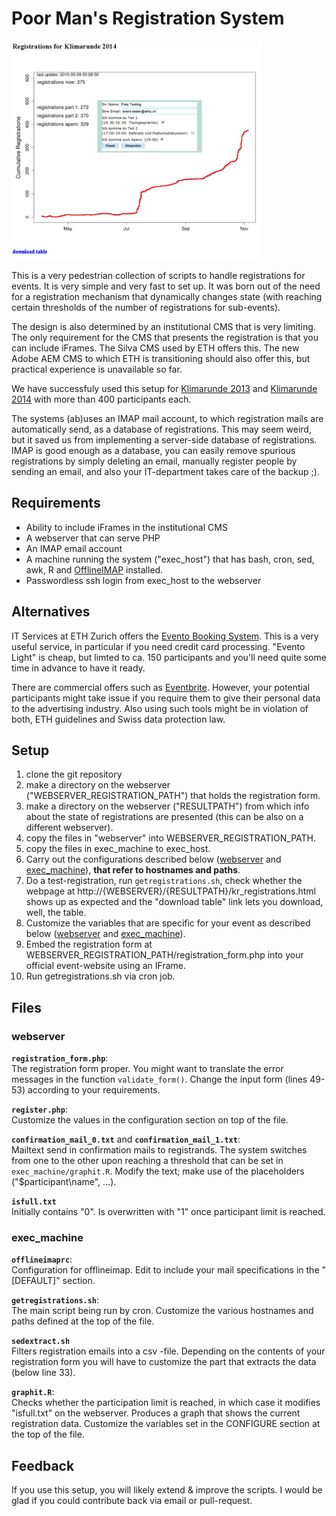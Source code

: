 
# Poor Man's Registration System
<img src="event1.png" alt="event registration pic" height="350px" />

This is a very pedestrian collection of scripts to handle
registrations for events.  It is very simple and very fast to set up.
It was born out of the need for a registration
mechanism that dynamically changes state (with reaching
certain thresholds of the number of registrations for sub-events).

The design is also determined by an institutional CMS that is very
limiting.  The only requirement for the CMS that presents the
registration is that you can include iFrames. The Silva CMS used by
ETH offers this. The new Adobe AEM CMS to which ETH is transitioning
should also offer this, but practical experience is unavailable so far.

We have successfuly used this setup for
[Klimarunde 2013](http://www.c2sm.ethz.ch/events/past-events/klimarunde-2013.html)
and
[Klimarunde 2014](http://www.c2sm.ethz.ch/events/past-events/eth-klimarunde-2014.html)
with more than 400 participants each.

The systems (ab)uses an IMAP mail account, to which registration mails
are automatically send, as a database of registrations. This may seem
weird, but it saved us from implementing a server-side database of
registrations. IMAP is good enough as a database, you can easily
remove spurious registrations by simply deleting an email, manually
register people by sending an email, and also your IT-department takes care of
the backup ;).

## Requirements

+ Ability to include iFrames in the institutional CMS
+ A webserver that can serve PHP
+ An IMAP email account
+ A machine running the system ("exec_host") that has bash, cron, sed, awk, R and [OfflineIMAP](http://offlineimap.org/) installed.
+ Passwordless ssh login from exec_host to the webserver

## Alternatives

IT Services at ETH Zurich offers the
[Evento Booking System](https://www1.ethz.ch/id/services/list/evento/index_EN). This
is a very useful service, in particular if you need credit card
processing. "Evento Light" is cheap, but limted to ca. 150
participants and you'll need quite some time in advance to have it
ready.

There are commercial offers such as
[Eventbrite](https://www.eventbrite.com). However, your potential
participants might take issue if you require them to give their
personal data to the advertising industry. Also using such tools
might be in violation of both, ETH guidelines and Swiss data
protection law.

## Setup

1. clone the git repository
2. make a directory on the webserver ("WEBSERVER\_REGISTRATION\_PATH") that holds the registration form.
3. make a directory on the webserver ("RESULTPATH") from which info about the state of registrations are presented
    (this can be also on a different webserver).
4. copy the files in "webserver" into WEBSERVER\_REGISTRATION\_PATH.
5. copy the files in exec\_machine to exec\_host.
6. Carry out the configurations described below ([webserver](#webserver) and [exec_machine](#exec_machine)), **that refer to hostnames and paths**.
7. Do a test-registration, run `getregistrations.sh`, check whether the webpage at http://{WEBSERVER}/{RESULTPATH}/kr_registrations.html shows up as expected and the "download table" link lets you download, well, the table.
8. Customize the variables that are specific for your event as described  below ([webserver](#webserver) and [exec_machine](#exec_machine)).
9. Embed the registration form at 	WEBSERVER\_REGISTRATION\_PATH/registration_form.php into your official event-website using an IFrame.
10. Run getregistrations.sh via cron job.

## Files

### webserver

**`registration_form.php`**:<br /> The registration form proper. You
might want to translate the error messages in the function
`validate_form()`. Change the input form (lines 49-53) according to your requirements.

**`register.php`**:<br />
Customize the values in the configuration section on top of the file.

**`confirmation_mail_0.txt`** and **`confirmation_mail_1.txt`**:<br/>
Mailtext send in confirmation mails to registrands. The system
switches from one to the other upon reaching a threshold that can be
set in `exec_machine/graphit.R`.  Modify the text; make use of the
placeholders ("$participant\name", ...).

**`isfull.txt`**<br />
Initially contains "0". Is overwritten with "1" once participant limit is reached.

### exec_machine

**`offlineimaprc`**:<br />
Configuration for offlineimap. Edit to include your mail specifications in the "[DEFAULT]" section.

**`getregistrations.sh`**:<br />
The main script being run by cron. Customize the various hostnames and paths defined at the top of the file.

**`sedextract.sh`**<br />
Filters registration emails into a csv -file. Depending on the contents of your registration form you will have to customize
the part that extracts the data (below line 33).

**`graphit.R`**:<br />
Checks whether the participation limit is reached, in
which case it modifies "isfull.txt" on the webserver. Produces a graph
that shows the current registration data. Customize the variables set
in the CONFIGURE section at the top of the file.


## Feedback

If you use this setup, you will likely extend & improve the scripts. I
would be glad if you could contribute back via email or pull-request. 

